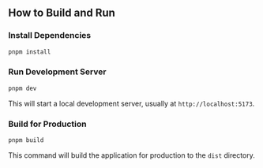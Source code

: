 ## How to Build and Run

### Install Dependencies

```bash
pnpm install
```

### Run Development Server

```bash
pnpm dev
```

This will start a local development server, usually at `http://localhost:5173`.

### Build for Production

```bash
pnpm build
```

This command will build the application for production to the `dist` directory.
